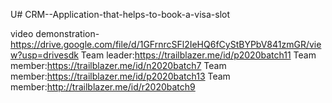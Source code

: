 U# CRM--Application-that-helps-to-book-a-visa-slot

video demonstration-https://drive.google.com/file/d/1GFrnrcSFl2IeHQ6fCyStBYPbV841zmGR/view?usp=drivesdk
Team leader:https://trailblazer.me/id/p2020batch11
Team member:https://trailblazer.me/id/n2020batch7
Team member:https://trailblazer.me/id/p2020batch13
Team member:http://trailblazer.me/id/r2020batch9
